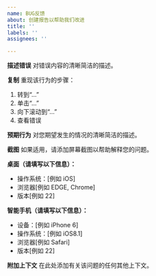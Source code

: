 ```yaml
---
name: BUG反馈
about: 创建报告以帮助我们改进
title: ''
labels: ''
assignees: ''

---
```


**描述错误**
对错误内容的清晰简洁的描述。

**复制**
重现该行为的步骤：
1. 转到“...”
2. 单击“...”
3. 向下滚动到“...”
4. 查看错误

**预期行为**
对您期望发生的情况的清晰简洁的描述。

**截图**
如果适用，请添加屏幕截图以帮助解释您的问题。

**桌面（请填写以下信息）：**
  - 操作系统：[例如 iOS]
  - 浏览器[例如 EDGE, Chrome]
  - 版本[例如 22]

**智能手机（请填写以下信息）：**
  - 设备：[例如 iPhone 6]
  - 操作系统：[例如 iOS8.1]
  - 浏览器[例如 Safari]
  - 版本[例如 22]

**附加上下文**
在此处添加有关该问题的任何其他上下文。
